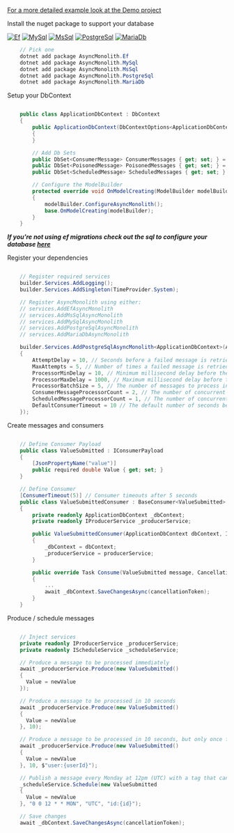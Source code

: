 [For a more detailed example look at the Demo project](https://github.com/Timmoth/AsyncMonolith/tree/main/Demo)

Install the nuget package to support your database

[![Ef](https://img.shields.io/nuget/v/AsyncMonolith.Ef?label=Ef)](https://www.nuget.org/packages/AsyncMonolith.Ef)
[![MySql](https://img.shields.io/nuget/v/AsyncMonolith.MySql?label=MySql)](https://www.nuget.org/packages/AsyncMonolith.MySql)
[![MsSql](https://img.shields.io/nuget/v/AsyncMonolith.MsSql?label=MsSql)](https://www.nuget.org/packages/AsyncMonolith.MsSql)
[![PostgreSql](https://img.shields.io/nuget/v/AsyncMonolith.PostgreSql?label=PostgreSql)](https://www.nuget.org/packages/AsyncMonolith.PostgreSql)
[![MariaDb](https://img.shields.io/nuget/v/AsyncMonolith.MariaDb?label=MariaDb)](https://www.nuget.org/packages/AsyncMonolith.MariaDb)

```csharp
    // Pick one
    dotnet add package AsyncMonolith.Ef
    dotnet add package AsyncMonolith.MySql
    dotnet add package AsyncMonolith.MsSql
    dotnet add package AsyncMonolith.PostgreSql
    dotnet add package AsyncMonolith.MariaDb
```

Setup your DbContext

```csharp

    public class ApplicationDbContext : DbContext
    {
        public ApplicationDbContext(DbContextOptions<ApplicationDbContext> options) : base(options)
        {
        }

        // Add Db Sets
        public DbSet<ConsumerMessage> ConsumerMessages { get; set; } = default!;
        public DbSet<PoisonedMessage> PoisonedMessages { get; set; } = default!;
        public DbSet<ScheduledMessage> ScheduledMessages { get; set; } = default!;

        // Configure the ModelBuilder
		protected override void OnModelCreating(ModelBuilder modelBuilder)
		{
			modelBuilder.ConfigureAsyncMonolith();
			base.OnModelCreating(modelBuilder);
		}
    }
```

***If you're not using ef migrations check out the sql to configure your database [here](https://github.com/Timmoth/AsyncMonolith/tree/main/Schemas)***

Register your dependencies

```csharp

    // Register required services
    builder.Services.AddLogging();
    builder.Services.AddSingleton(TimeProvider.System);

	// Register AsyncMonolith using either:
	// services.AddEfAsyncMonolith
	// services.AddMsSqlAsyncMonolith
	// services.AddMySqlAsyncMonolith
	// services.AddPostgreSqlAsyncMonolith
	// services.AddMariaDbAsyncMonolith

    builder.Services.AddPostgreSqlAsyncMonolith<ApplicationDbContext>(Assembly.GetExecutingAssembly(), new AsyncMonolithSettings()
    {
        AttemptDelay = 10, // Seconds before a failed message is retried
        MaxAttempts = 5, // Number of times a failed message is retried
        ProcessorMinDelay = 10, // Minimum millisecond delay before the next batch is processed
        ProcessorMaxDelay = 1000, // Maximum millisecond delay before the next batch is processed
		ProcessorBatchSize = 5, // The number of messages to process in a single batch
        ConsumerMessageProcessorCount = 2, // The number of concurrent consumer message processors to run in each app instance
        ScheduledMessageProcessorCount = 1, // The number of concurrent scheduled message processors to run in each app instance
        DefaultConsumerTimeout = 10 // The default number of seconds before a consumer will timeout
    });
```

Create messages and consumers

```csharp

    // Define Consumer Payload
    public class ValueSubmitted : IConsumerPayload
    {
        [JsonPropertyName("value")]
        public required double Value { get; set; }
    }

    // Define Consumer
    [ConsumerTimeout(5)] // Consumer timeouts after 5 seconds
    public class ValueSubmittedConsumer : BaseConsumer<ValueSubmitted>
    {
        private readonly ApplicationDbContext _dbContext;
        private readonly IProducerService _producerService;

        public ValueSubmittedConsumer(ApplicationDbContext dbContext, IProducerService producerService)
        {
            _dbContext = dbContext;
            _producerService = producerService;
        }

        public override Task Consume(ValueSubmitted message, CancellationToken cancellationToken)
        {
            ...
	        await _dbContext.SaveChangesAsync(cancellationToken);
        }
    }
```

Produce / schedule messages

```csharp

    // Inject services
    private readonly IProducerService _producerService;
    private readonly IScheduleService _scheduleService;

    // Produce a message to be processed immediately
    await _producerService.Produce(new ValueSubmitted()
    {
      Value = newValue
    });

    // Produce a message to be processed in 10 seconds
    await _producerService.Produce(new ValueSubmitted()
    {
      Value = newValue
    }, 10);

    // Produce a message to be processed in 10 seconds, but only once for a given userId
    await _producerService.Produce(new ValueSubmitted()
    {
      Value = newValue
    }, 10, $"user:{userId}");

    // Publish a message every Monday at 12pm (UTC) with a tag that can be used to modify / delete related scheduled messages.
    _scheduleService.Schedule(new ValueSubmitted
    {
      Value = newValue
    }, "0 0 12 * * MON", "UTC", "id:{id}");

    // Save changes
    await _dbContext.SaveChangesAsync(cancellationToken);

```
